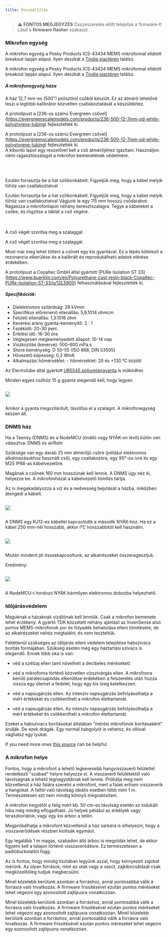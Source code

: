 ```yaml
---
title: Összeállítás
---
```

> ⚠️ **FONTOS MEGJEGYZÉS**
Összeszerelés előtt telepítse a firmware-t!
Lásd a __firmware flasher__ szakaszt.


### Mikrofon egység

A mikrofon egység a Pesky Products ICS-43434 MEMS mikrofonnal ellátott breakout lapján alapul. Ilyen deszkát a [Tindie piactéren](https://www.tindie.com/products/onehorse/ics43434-i2s-digital-microphone/) találsz.

A mikrofon egység a Pesky Products ICS-43434 MEMS mikrofonnal ellátott breakout lapján alapul. Ilyen deszkát a [Tindie piactéren](https://www.tindie.com/products/onehorse/ics43434-i2s-digital-microphone/) találsz.


##### A mikrofonegység háza
A ház 12,7 mm-es (500") polisztirol csőből készült. Ez az átmérő lehetővé teszi a legtöbb kalibrátor közvetlen csatlakoztatását a készülékhez.

A prototípust a [236-os számú Evergreen csővel] (https://evergreenscalemodels.com/products/236-500-12-7mm-od-white-polystyrene-tubing) fejlesztették ki.

A prototípust a [236-os számú Evergreen csővel] (https://evergreenscalemodels.com/products/236-500-12-7mm-od-white-polystyrene-tubing) fejlesztették ki.
<br>
A kibontó lapot egy reszelővel kell a cső átmérőjéhez igazítani. Használjon némi ragasztószalagot a mikrofon bemenetének védelmére.
<br>

<br>
<br>

Ezután forrasztja be a hat szilikonkábelt. Figyeljük meg, hogy a kábel melyik tűhöz van csatlakoztatva!

Ezután forrasztja be a hat szilikonkábelt. Figyeljük meg, hogy a kábel melyik tűhöz van csatlakoztatva!
Vágjunk le egy 115 mm hosszú csődarabot.
<br>
Ragassza a mikrofonlapot néhány keresztszalagra. Tegye a kábeleket a csőbe, és rögzítse a táblát a cső végére.
<br>
<br>
<br>

A cső végét szorítsa meg a szalaggal.

A cső végét szorítsa meg a szalaggal.

Most már meg lehet tölteni a csövet egy kis gyantával. Ez a lépés kötelező a rezonancia elkerülése és a kalibrált és reprodukálható adatok elérése érdekében.

A prototípust a Copaltec GmbH által gyártott [PURe Isolation ST 33] (https://www.buerklin.com/en/Polyurethane-cast-resin-black-Copaltec-PURe-Isolation-ST-33/p/12L5900) felhasználásával fejlesztették ki.

##### Specifikációk:
* Dielektromos szilárdság: 28 kVmm
* Specifikus előremenő ellenállás: 5,8.1014 ohmcm
* Felületi ellenállás: 1,3.1016 ohm
* Keverési arány gyanta-keményítő: 2 : 1
* Fazékidő: 20-30 perc.
* Érlelési idő: 16-30 óra
* Véglegesen megkeményedett állapot: 10-14 nap
* Viszkozitás (keverve): 500-600 mPa.s
* Shore keménység: D 50-55 (ISO 868, DIN 53505)
* Hővezető képesség: 0,3 WmK
* Alkalmazási hőmérséklet: - hőmérséklet: 20 és +130 °C között


Az Electrolube által gyártott [UR5545 poliuretángyanta](https://electrolube.com/wp-content/uploads/2019/11/044-UR5545A-SDS1525.pdf) is működhet.

Minden egyes csőhöz 15 g gyanta elegendő kell, hogy legyen.

<img src="..docsdnmsdnms-zajmérés-mikrofon-belső-cső.jpg" style="display:block; margin: 2em 0" loading="lazy">

Amikor a gyanta megszilárdult, távolítsa el a szalagot. A mikrofonegység készen áll.



### DNMS ház

Ha a Teensy (DNMS) és a NodeMCU (önálló vagy NYÁK-on lévő) külön van választva: DNMS és airRohr

Szüksége van egy darab 25 mm átmérőjű csőre (például elektromos alkalmazásokhoz használt cső), egy csatlakozóra, egy 90°-os ívre és egy M25 IP68-as kábelvezetőre.

Magának a csőnek 160 mm hosszúnak kell lennie. A DNMS úgy néz ki, helyezze be. A mikrofonházat a kábelvezető tömítés tartja.

Az ív megakadályozza a víz és a nedvesség bejutását a házba, miközben átengedi a kábelt.

<img src="..docsdnmsdnms-noise-measuring-housing.jpg" style="margin: 1em 0" loading="lazy">

A DNMS egy RJ12-es kábellel kapcsolódik a második NYÁK-hoz. Ha ez a kábel 250 mm-nél hosszabb, akkor I²C hosszabbítót kell használni.

<img src="..docsdnmsdnms-noise-measuring-sensor-kit.jpg" style="margin: 1em 0" loading="lazy">

Miután mindent jól összekapcsoltunk, az alkatrészeket összeragasztjuk.

Eredmény:

<img src="..docsdnmsdnms-noise-measuring-dn40-result.jpg" style="margin: 1em 0" loading="lazy">

A NodeMCU-t hordozó NYÁK bármilyen elektromos dobozba helyezhető.


### Időjárásvédelem

Maguknak a házaknak vízállónak kell lenniük. Csak a mikrofon bemenete lehet érzékeny. A gyártó TDK közzétett néhány ajánlást az InvenSense alsó portos MEMS-mikrofonok por és folyadék behatolása elleni tömítésére, de az alkatrészeket nehéz megtalálni, és nem teszteltük.

Feltétlenül szükséges az időjárás elleni védelem telepítése habszivacs borítás formájában. Szükség esetén még egy háztartási szivacs is elegendő. Ennek több oka is van:
* véd a szélzaj ellen (ami növelheti a decibeles méréseket)
* véd a mikrofonra történő közvetlen vízszivárgás ellen. A mikrofonra kerülő páralecsapódás elkerülése érdekében a felszerelés után húzza vissza egy ütemet a fedelet, hogy egy kis üreg keletkezzen.
* véd a napsugárzás ellen. Az intenzív napsugárzás befolyásolhatja a mért értékeket és csökkentheti a mikrofon élettartamát.

* véd a napsugárzás ellen. Az intenzív napsugárzás befolyásolhatja a mért értékeket és csökkentheti a mikrofon élettartamát.

Ezeket a habszivacs borításokat általában "mérési mikrofonok borításaként" árulják. De ezek drágák. Egy normál habgolyót is vehetsz, és ollóval vághatsz egy lyukat.

If you need more ones [this source](https://de.aliexpress.com/item/32357483926.html?gps-id=pcStoreJustForYou&scm=1007.23125.137358.0&scm_id=1007.23125.137358.0&scm-url=1007.23125.137358.0&pvid=6cc8dfcd-974e-4fde-9dc9-6444c37a9069&spm=a2g0o.store_home.smartJustForYou_148437547.2
) can be helpful.

### A mikrofon helye

Fontos, hogy a mikrofont a lehető legkevesebb hangvisszaverő felülettel rendelkező "szabad" helyre helyezze el. A visszaverő felületektől való távolságnak a lehető legnagyobbnak kell lennie. Próbálja meg nem közvetlenül a ház falára szerelni a mikrofont, mert a falak erősen visszaverik a hangokat.  A faltól való távolság ideális esetben több mint 1 m. Természetesen ezt nem mindig könnyű megvalósítani.

A mikrofon hegyétől a falig mért kb. 50 cm-es távolság esetén az indukált hiba még mindig elfogadható. Jó helyek például az erkélyek vagy teraszkorlátok, vagy egy kis árboc a tetőn.

Megpróbálhatja a mikrofont közvetlenül a ház sarkára is elhelyezni, hogy a visszaverődések részben kioltsák egymást.

Egy legalább 1 m magas, szabadon álló árboc is megoldás lehet, de akkor figyelni kell a talajon történő visszaverődésre. Ez természetesen a padlóburkolattól függ.

Az is fontos, hogy mindig tisztában legyünk azzal, hogy környezeti zajokat mérünk.  Az olyan források, mint az utak vagy a vasút, zajkibocsátását csak megközelítőleg tudjuk megbecsülni.

Minél közelebb kerülünk azonban a forráshoz, annál pontosabbá válik a forrásra való hivatkozás. A firmware frissítésével ezután pontos méréseket lehet végezni egy azonosított zajtípusra vonatkozóan.

Minél közelebb kerülünk azonban a forráshoz, annál pontosabbá válik a forrásra való hivatkozás. A firmware frissítésével ezután pontos méréseket lehet végezni egy azonosított zajtípusra vonatkozóan.
Minél közelebb kerülünk azonban a forráshoz, annál pontosabbá válik a forrásra való hivatkozás. A firmware frissítésével ezután pontos méréseket lehet végezni egy azonosított zajtípusra vonatkozóan.
<br>
<br>
